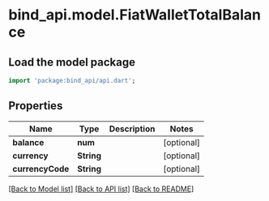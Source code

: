 # bind_api.model.FiatWalletTotalBalance

## Load the model package
```dart
import 'package:bind_api/api.dart';
```

## Properties
Name | Type | Description | Notes
------------ | ------------- | ------------- | -------------
**balance** | **num** |  | [optional] 
**currency** | **String** |  | [optional] 
**currencyCode** | **String** |  | [optional] 

[[Back to Model list]](../README.md#documentation-for-models) [[Back to API list]](../README.md#documentation-for-api-endpoints) [[Back to README]](../README.md)


